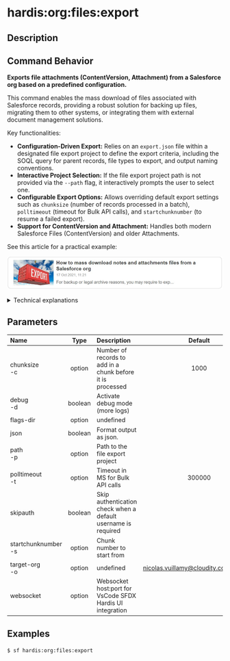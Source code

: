 <!-- This file has been generated with command 'sf hardis:doc:plugin:generate'. Please do not update it manually or it may be overwritten -->
# hardis:org:files:export

## Description


## Command Behavior

**Exports file attachments (ContentVersion, Attachment) from a Salesforce org based on a predefined configuration.**

This command enables the mass download of files associated with Salesforce records, providing a robust solution for backing up files, migrating them to other systems, or integrating them with external document management solutions.

Key functionalities:

- **Configuration-Driven Export:** Relies on an `export.json` file within a designated file export project to define the export criteria, including the SOQL query for parent records, file types to export, and output naming conventions.
- **Interactive Project Selection:** If the file export project path is not provided via the `--path` flag, it interactively prompts the user to select one.
- **Configurable Export Options:** Allows overriding default export settings such as `chunksize` (number of records processed in a batch), `polltimeout` (timeout for Bulk API calls), and `startchunknumber` (to resume a failed export).
- **Support for ContentVersion and Attachment:** Handles both modern Salesforce Files (ContentVersion) and older Attachments.

See this article for a practical example:

[![How to mass download notes and attachments files from a Salesforce org](https://github.com/hardisgroupcom/sfdx-hardis/raw/main/docs/assets/images/article-mass-download.jpg)](https://nicolas.vuillamy.fr/how-to-mass-download-notes-and-attachments-files-from-a-salesforce-org-83a028824afd)

<details>
<summary>Technical explanations</summary>

The command's technical implementation involves:

- **FilesExporter Class:** The core logic is encapsulated within the `FilesExporter` class, which orchestrates the entire export process.
- **SOQL Queries (Bulk API):** It uses Salesforce Bulk API queries to efficiently retrieve large volumes of parent record IDs and file metadata.
- **File Download:** Downloads the actual file content from Salesforce.
- **File System Operations:** Writes the downloaded files to the local file system, organizing them into folders based on the configured naming conventions.
- **Configuration Loading:** Reads the `export.json` file to get the export configuration. It also allows for interactive overriding of these settings.
- **Interactive Prompts:** Uses `selectFilesWorkspace` to allow the user to choose a file export project and `promptFilesExportConfiguration` for customizing export options.
- **Error Handling:** Includes mechanisms to handle potential errors during the export process, such as network issues or API limits.
</details>


## Parameters

| Name                    |  Type   | Description                                                   |                Default                 | Required | Options |
|:------------------------|:-------:|:--------------------------------------------------------------|:--------------------------------------:|:--------:|:-------:|
| chunksize<br/>-c        | option  | Number of records to add in a chunk before it is processed    |                  1000                  |          |         |
| debug<br/>-d            | boolean | Activate debug mode (more logs)                               |                                        |          |         |
| flags-dir               | option  | undefined                                                     |                                        |          |         |
| json                    | boolean | Format output as json.                                        |                                        |          |         |
| path<br/>-p             | option  | Path to the file export project                               |                                        |          |         |
| polltimeout<br/>-t      | option  | Timeout in MS for Bulk API calls                              |                 300000                 |          |         |
| skipauth                | boolean | Skip authentication check when a default username is required |                                        |          |         |
| startchunknumber<br/>-s | option  | Chunk number to start from                                    |                                        |          |         |
| target-org<br/>-o       | option  | undefined                                                     | nicolas.vuillamy@cloudity.com.playnico |          |         |
| websocket               | option  | Websocket host:port for VsCode SFDX Hardis UI integration     |                                        |          |         |

## Examples

```shell
$ sf hardis:org:files:export
```


